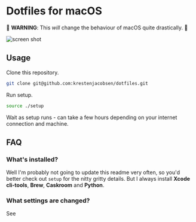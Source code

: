 # Dotfiles for macOS

:rotating_light: **WARNING**: This *will* change the behaviour of macOS quite drastically. :rotating_light:

![screen shot](https://github.com/krestenjacobsen/dotfiles/blob/master/screenshot.png)

## Usage

Clone this repository.

```bash
git clone git@github.com:krestenjacobsen/dotfiles.git
```

Run setup.

```bash
source ./setup
```

Wait as setup runs - can take a few hours depending on your internet connection and machine.

## FAQ

### What's installed?

Well I'm probably not going to update this readme very often, so you'd better check out  `setup` for the nitty gritty details. But I always install **Xcode cli-tools**, **Brew**, **Caskroom** and **Python**.


### What settings are changed?

See
